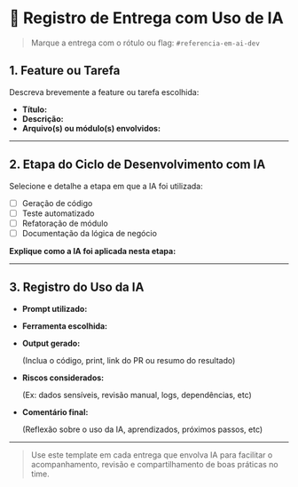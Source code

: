# 📌 Registro de Entrega com Uso de IA

> Marque a entrega com o rótulo ou flag: `#referencia-em-ai-dev`

## 1. Feature ou Tarefa

Descreva brevemente a feature ou tarefa escolhida:

- **Título:**
- **Descrição:**
- **Arquivo(s) ou módulo(s) envolvidos:**

---

## 2. Etapa do Ciclo de Desenvolvimento com IA

Selecione e detalhe a etapa em que a IA foi utilizada:

- [ ] Geração de código
- [ ] Teste automatizado
- [ ] Refatoração de módulo
- [ ] Documentação da lógica de negócio

**Explique como a IA foi aplicada nesta etapa:**

---

## 3. Registro do Uso da IA

- **Prompt utilizado:**
  
- **Ferramenta escolhida:**
  
- **Output gerado:**
  
  (Inclua o código, print, link do PR ou resumo do resultado)

- **Riscos considerados:**
  
  (Ex: dados sensíveis, revisão manual, logs, dependências, etc)

- **Comentário final:**
  
  (Reflexão sobre o uso da IA, aprendizados, próximos passos, etc)

---

> Use este template em cada entrega que envolva IA para facilitar o acompanhamento, revisão e compartilhamento de boas práticas no time. 